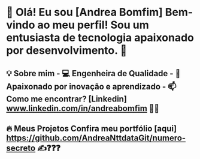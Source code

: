 # 👋 Olá! Eu sou [Andrea Bomfim]   Bem-vindo ao meu perfil! Sou um entusiasta de tecnologia apaixonado por desenvolvimento. 🚀  

## 💡 Sobre mim   - 💻 Engenheira de Qualidade  - 🎯 Apaixonado por inovação e aprendizado  - 📫 Como me encontrar? [Linkedin] www.linkedin.com/in/andreabomfim 🐦‍🔥

## 🔥 Meus Projetos   Confira meu portfólio [aqui] https://github.com/AndreaNttdataGit/numero-secreto ✍️❓❓❓

